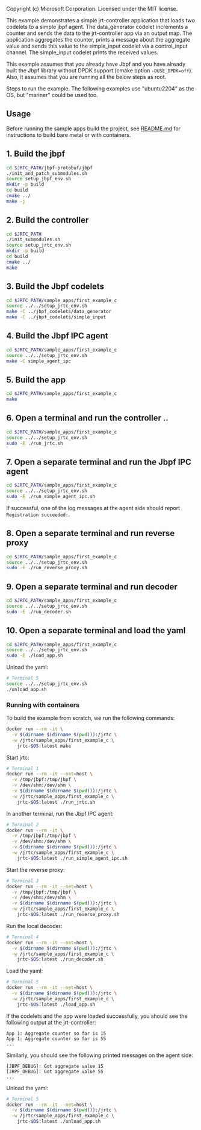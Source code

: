Copyright (c) Microsoft Corporation.
Licensed under the MIT license.

This example demonstrates a simple jrt-controller application that loads two codelets to a simple jbpf agent.
The data_generator codelet increments a counter and sends the data to the jrt-controller app via an output map.
The application aggregates the counter, prints a message about the aggregate value and sends this
value to the simple_input codelet via a control_input channel. The simple_input codelet prints the received values.

This example assumes that you already have Jbpf and you have already built the Jbpf library without DPDK support (cmake option `-DUSE_DPDK=off`).
Also, it assumes that you are running all the below steps as root.

Steps to run the example.   The following examples use "ubuntu2204" as the OS, but "mariner" could be used too.

## Usage

Before running the sample apps build the project, see [README.md](../../README.md) for instructions to build bare metal or with containers.

## 1. Build the jbpf
  ```sh
  cd $JRTC_PATH/jbpf-protobuf/jbpf
  ./init_and_patch_submodules.sh
  source setup_jbpf_env.sh
  mkdir -p build
  cd build
  cmake ../
  make -j
  ```

## 2. Build the controller
  ```sh
  cd $JRTC_PATH
  ./init_submodules.sh
  source setup_jrtc_env.sh
  mkdir -p build
  cd build
  cmake ../
  make
  ```

## 3. Build the Jbpf codelets
  ```sh
  cd $JRTC_PATH/sample_apps/first_example_c
  source ../../setup_jrtc_env.sh
  make -C ../jbpf_codelets/data_generator
  make -C ../jbpf_codelets/simple_input
  ```

## 4. Build the Jbpf IPC agent
  ```sh
  cd $JRTC_PATH/sample_apps/first_example_c
  source ../../setup_jrtc_env.sh
  make -C simple_agent_ipc
  ```

## 5. Build the app
  ```sh
  cd $JRTC_PATH/sample_apps/first_example_c
  make
  ```  

## 6. Open a terminal and run the controller ..
  ```sh
  cd $JRTC_PATH/sample_apps/first_example_c
  source ../../setup_jrtc_env.sh
  sudo -E ./run_jrtc.sh
  ```

## 7. Open a separate terminal and run the Jbpf IPC agent
  ```sh
  cd $JRTC_PATH/sample_apps/first_example_c
  source ../../setup_jrtc_env.sh
  sudo -E ./run_simple_agent_ipc.sh
  ```

If successful, one of the log messages at the agent side should report `Registration succeeded:`.

## 8. Open a separate terminal and run reverse proxy
  ```sh
  cd $JRTC_PATH/sample_apps/first_example_c
  source ../../setup_jrtc_env.sh
  sudo -E ./run_reverse_proxy.sh
  ```

## 9. Open a separate terminal and run decoder
  ```sh
  cd $JRTC_PATH/sample_apps/first_example_c
  source ../../setup_jrtc_env.sh
  sudo -E ./run_decoder.sh
  ```  

## 10. Open a separate terminal and load the yaml
  ```sh
  cd $JRTC_PATH/sample_apps/first_example_c
  source ../../setup_jrtc_env.sh
  sudo -E ./load_app.sh
  ```

Unload the yaml:
```sh
# Terminal 5
source ../../setup_jrtc_env.sh
./unload_app.sh
```

### Running with containers

To build the example from scratch, we run the following commands:
```sh
docker run --rm -it \
  -v $(dirname $(dirname $(pwd))):/jrtc \
  -w /jrtc/sample_apps/first_example_c \
    jrtc-$OS:latest make
```

Start jrtc:
```sh
# Terminal 1
docker run --rm -it --net=host \
  -v /tmp/jbpf:/tmp/jbpf \
  -v /dev/shm:/dev/shm \
  -v $(dirname $(dirname $(pwd))):/jrtc \
  -w /jrtc/sample_apps/first_example_c \
    jrtc-$OS:latest ./run_jrtc.sh
```

In another terminal, run the Jbpf IPC agent:
```sh
# Terminal 2
docker run --rm -it \
  -v /tmp/jbpf:/tmp/jbpf \
  -v /dev/shm:/dev/shm \
  -v $(dirname $(dirname $(pwd))):/jrtc \
  -w /jrtc/sample_apps/first_example_c \
    jrtc-$OS:latest ./run_simple_agent_ipc.sh
```

Start the reverse proxy:
```sh
# Terminal 3
docker run --rm -it --net=host \
  -v /tmp/jbpf:/tmp/jbpf \
  -v /dev/shm:/dev/shm \
  -v $(dirname $(dirname $(pwd))):/jrtc \
  -w /jrtc/sample_apps/first_example_c \
    jrtc-$OS:latest ./run_reverse_proxy.sh
```

Run the local decoder:
```sh
# Terminal 4
docker run --rm -it --net=host \
  -v $(dirname $(dirname $(pwd))):/jrtc \
  -w /jrtc/sample_apps/first_example_c \
    jrtc-$OS:latest ./run_decoder.sh
```

Load the yaml:
```sh
# Terminal 5
docker run --rm -it --net=host \
  -v $(dirname $(dirname $(pwd))):/jrtc \
  -w /jrtc/sample_apps/first_example_c \
    jrtc-$OS:latest ./load_app.sh
```

If the codelets and the app were loaded successfully, you should see the following output at the jrt-controller:
```
App 1: Aggregate counter so far is 15
App 1: Aggregate counter so far is 55
...
```

Similarly, you should see the following printed messages on the agent side:
```
[JBPF_DEBUG]: Got aggregate value 15
[JBPF_DEBUG]: Got aggregate value 55
...
```

Unload the yaml:
```sh
# Terminal 5
docker run --rm -it --net=host \
  -v $(dirname $(dirname $(pwd))):/jrtc \
  -w /jrtc/sample_apps/first_example_c \
    jrtc-$OS:latest ./unload_app.sh
```
